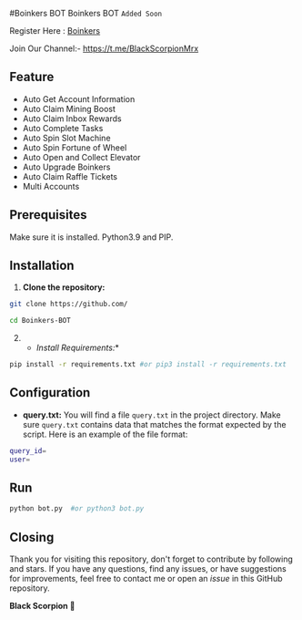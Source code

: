 #Boinkers BOT
 Boinkers BOT `Added Soon`

 Register Here : [Boinkers](https://t.me/boinker_bot/boinkapp?startapp=boink1636199955)

 Join Our Channel:- https://t.me/BlackScorpionMrx

 ## Feature

   - Auto Get Account Information
   - Auto Claim Mining Boost
   - Auto Claim Inbox Rewards
   - Auto Complete Tasks
   - Auto Spin Slot Machine
   - Auto Spin Fortune of Wheel
   - Auto Open and Collect Elevator
   - Auto Upgrade Boinkers
   - Auto Claim Raffle Tickets
   - Multi Accounts

 ## Prerequisites

 Make sure it is installed.  Python3.9 and PIP.

 ## Installation

1. **Clone the repository:**
```bash
git clone https://github.com/
```
```bash
cd Boinkers-BOT
```

2. *  *Install Requirements:**
```bash
pip install -r requirements.txt #or pip3 install -r requirements.txt
```

## Configuration

- **query.txt:** You will find a file `query.txt`  in the project directory. Make sure `query.txt` contains data that matches the format expected by the script. Here is an example of the file format:

```bash
query_id=
user=
```

## Run

```bash
python bot.py  #or python3 bot.py
```

## Closing

Thank you for visiting this repository, don't forget to contribute by following and stars.  If you have any questions, find any issues, or have suggestions for improvements, feel free to contact me or open an *issue* in this GitHub repository.

**Black Scorpion 🦂**
